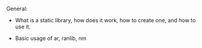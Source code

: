 General:

* What is a static library, how does it work, how to create one,
  and how to use it.
  
* Basic usage of ar, ranlib, nm